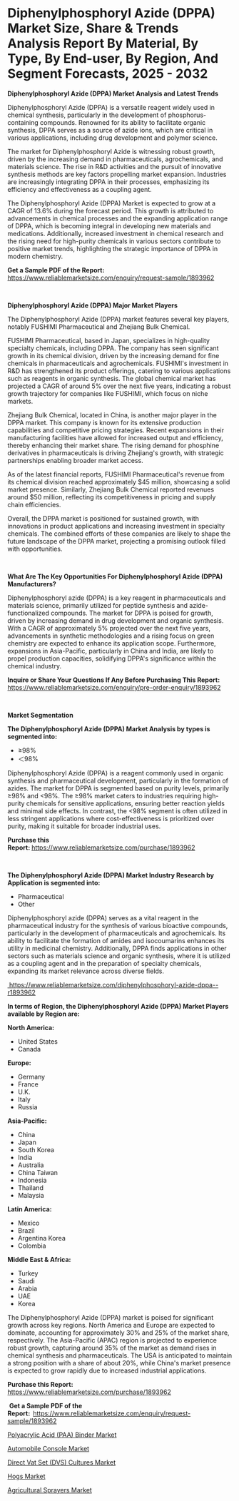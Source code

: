 <p><h1>Diphenylphosphoryl Azide (DPPA) Market Size, Share & Trends Analysis Report By Material, By Type, By End-user, By Region, And Segment Forecasts, 2025 - 2032</h1></p><p><strong>Diphenylphosphoryl Azide (DPPA) Market Analysis and Latest Trends</strong></p>
<p><p>Diphenylphosphoryl Azide (DPPA) is a versatile reagent widely used in chemical synthesis, particularly in the development of phosphorus-containing compounds. Renowned for its ability to facilitate organic synthesis, DPPA serves as a source of azide ions, which are critical in various applications, including drug development and polymer science. </p><p>The market for Diphenylphosphoryl Azide is witnessing robust growth, driven by the increasing demand in pharmaceuticals, agrochemicals, and materials science. The rise in R&D activities and the pursuit of innovative synthesis methods are key factors propelling market expansion. Industries are increasingly integrating DPPA in their processes, emphasizing its efficiency and effectiveness as a coupling agent.</p><p>The Diphenylphosphoryl Azide (DPPA) Market is expected to grow at a CAGR of 13.6% during the forecast period. This growth is attributed to advancements in chemical processes and the expanding application range of DPPA, which is becoming integral in developing new materials and medications. Additionally, increased investment in chemical research and the rising need for high-purity chemicals in various sectors contribute to positive market trends, highlighting the strategic importance of DPPA in modern chemistry.</p></p>
<p><strong>Get a Sample PDF of the Report:&nbsp;</strong> <a href="https://www.reliablemarketsize.com/enquiry/request-sample/1893962?utm_campaign=1897&utm_medium=2&utm_source=Github&utm_content=ia&utm_term=04022025&utm_id=diphenylphosphoryl-azide-dppa">https://www.reliablemarketsize.com/enquiry/request-sample/1893962</a></p>
<p>&nbsp;</p>
<p><strong>Diphenylphosphoryl Azide (DPPA) Major Market Players</strong></p>
<p><p>The Diphenylphosphoryl Azide (DPPA) market features several key players, notably FUSHIMI Pharmaceutical and Zhejiang Bulk Chemical. </p><p>FUSHIMI Pharmaceutical, based in Japan, specializes in high-quality specialty chemicals, including DPPA. The company has seen significant growth in its chemical division, driven by the increasing demand for fine chemicals in pharmaceuticals and agrochemicals. FUSHIMI's investment in R&D has strengthened its product offerings, catering to various applications such as reagents in organic synthesis. The global chemical market has projected a CAGR of around 5% over the next five years, indicating a robust growth trajectory for companies like FUSHIMI, which focus on niche markets.</p><p>Zhejiang Bulk Chemical, located in China, is another major player in the DPPA market. This company is known for its extensive production capabilities and competitive pricing strategies. Recent expansions in their manufacturing facilities have allowed for increased output and efficiency, thereby enhancing their market share. The rising demand for phosphine derivatives in pharmaceuticals is driving Zhejiang's growth, with strategic partnerships enabling broader market access.</p><p>As of the latest financial reports, FUSHIMI Pharmaceutical's revenue from its chemical division reached approximately $45 million, showcasing a solid market presence. Similarly, Zhejiang Bulk Chemical reported revenues around $50 million, reflecting its competitiveness in pricing and supply chain efficiencies. </p><p>Overall, the DPPA market is positioned for sustained growth, with innovations in product applications and increasing investment in specialty chemicals. The combined efforts of these companies are likely to shape the future landscape of the DPPA market, projecting a promising outlook filled with opportunities.</p></p>
<p>&nbsp;</p>
<p><strong>What Are The Key Opportunities For Diphenylphosphoryl Azide (DPPA) Manufacturers?</strong></p>
<p><p>Diphenylphosphoryl azide (DPPA) is a key reagent in pharmaceuticals and materials science, primarily utilized for peptide synthesis and azide-functionalized compounds. The market for DPPA is poised for growth, driven by increasing demand in drug development and organic synthesis. With a CAGR of approximately 5% projected over the next five years, advancements in synthetic methodologies and a rising focus on green chemistry are expected to enhance its application scope. Furthermore, expansions in Asia-Pacific, particularly in China and India, are likely to propel production capacities, solidifying DPPA's significance within the chemical industry.</p></p>
<p><strong>Inquire or Share Your Questions If Any Before Purchasing This Report:</strong> <a href="https://www.reliablemarketsize.com/enquiry/pre-order-enquiry/1893962?utm_campaign=1897&utm_medium=2&utm_source=Github&utm_content=ia&utm_term=04022025&utm_id=diphenylphosphoryl-azide-dppa">https://www.reliablemarketsize.com/enquiry/pre-order-enquiry/1893962</a></p>
<p>&nbsp;</p>
<p><strong>Market Segmentation</strong></p>
<p><strong>The Diphenylphosphoryl Azide (DPPA) Market Analysis by types is segmented into:</strong></p>
<p><ul><li>≥98%</li><li>＜98%</li></ul></p>
<p><p>Diphenylphosphoryl Azide (DPPA) is a reagent commonly used in organic synthesis and pharmaceutical development, particularly in the formation of azides. The market for DPPA is segmented based on purity levels, primarily ≥98% and <98%. The ≥98% market caters to industries requiring high-purity chemicals for sensitive applications, ensuring better reaction yields and minimal side effects. In contrast, the <98% segment is often utilized in less stringent applications where cost-effectiveness is prioritized over purity, making it suitable for broader industrial uses.</p></p>
<p><strong>Purchase this Report:&nbsp;</strong><a href="https://www.reliablemarketsize.com/purchase/1893962?utm_campaign=1897&utm_medium=2&utm_source=Github&utm_content=ia&utm_term=04022025&utm_id=diphenylphosphoryl-azide-dppa">https://www.reliablemarketsize.com/purchase/1893962</a></p>
<p>&nbsp;</p>
<p><strong>The Diphenylphosphoryl Azide (DPPA) Market Industry Research by Application is segmented into:</strong></p>
<p><ul><li>Pharmaceutical</li><li>Other</li></ul></p>
<p><p>Diphenylphosphoryl azide (DPPA) serves as a vital reagent in the pharmaceutical industry for the synthesis of various bioactive compounds, particularly in the development of pharmaceuticals and agrochemicals. Its ability to facilitate the formation of amides and isocoumarins enhances its utility in medicinal chemistry. Additionally, DPPA finds applications in other sectors such as materials science and organic synthesis, where it is utilized as a coupling agent and in the preparation of specialty chemicals, expanding its market relevance across diverse fields.</p></p>
<p><a href="https://www.reliablemarketsize.com/diphenylphosphoryl-azide-dppa--r1893962?utm_campaign=1897&utm_medium=2&utm_source=Github&utm_content=ia&utm_term=04022025&utm_id=diphenylphosphoryl-azide-dppa">&nbsp;https://www.reliablemarketsize.com/diphenylphosphoryl-azide-dppa--r1893962</a></p>
<p><strong>In terms of Region, the Diphenylphosphoryl Azide (DPPA) Market Players available by Region are:</strong></p>
<p>
    <p> <strong> North America: </strong>
        <ul>
            <li>United States</li>
            <li>Canada</li>
        </ul>
        </p> 
    <p> <strong> Europe: </strong>
        <ul>
            <li>Germany</li>
            <li>France</li>
            <li>U.K.</li>
            <li>Italy</li>
            <li>Russia</li>
        </ul>
        </p> 
    <p> <strong> Asia-Pacific: </strong>
        <ul>
            <li>China</li>
            <li>Japan</li>
            <li>South Korea</li>
            <li>India</li>
            <li>Australia</li>
            <li>China Taiwan</li>
            <li>Indonesia</li>
            <li>Thailand</li>
            <li>Malaysia</li>
        </ul>
        </p> 
    <p> <strong> Latin America: </strong>
        <ul>
            <li>Mexico</li>
            <li>Brazil</li>
            <li>Argentina Korea</li>
            <li>Colombia</li>
        </ul>
        </p> 
    <p> <strong> Middle East & Africa: </strong>
        <ul>
            <li>Turkey</li>
            <li>Saudi</li>
            <li>Arabia</li>
            <li>UAE</li>
            <li>Korea</li>
        </ul>
    </p>
    </p>
<p><p>The Diphenylphosphoryl Azide (DPPA) market is poised for significant growth across key regions. North America and Europe are expected to dominate, accounting for approximately 30% and 25% of the market share, respectively. The Asia-Pacific (APAC) region is projected to experience robust growth, capturing around 35% of the market as demand rises in chemical synthesis and pharmaceuticals. The USA is anticipated to maintain a strong position with a share of about 20%, while China's market presence is expected to grow rapidly due to increased industrial applications.</p></p>
<p><strong>Purchase this Report: </strong><a href="https://www.reliablemarketsize.com/purchase/1893962?utm_campaign=1897&utm_medium=2&utm_source=Github&utm_content=ia&utm_term=04022025&utm_id=diphenylphosphoryl-azide-dppa">https://www.reliablemarketsize.com/purchase/1893962</a></p>
<p>&nbsp;<strong>Get a Sample PDF of the Report:&nbsp;&nbsp;</strong><a href="https://www.reliablemarketsize.com/enquiry/request-sample/1893962?utm_campaign=1897&utm_medium=2&utm_source=Github&utm_content=ia&utm_term=04022025&utm_id=diphenylphosphoryl-azide-dppa">https://www.reliablemarketsize.com/enquiry/request-sample/1893962</a></p>
<p><strong></strong></p>
<p><p><a href="https://github.com/leyesamilej/Market-Research-Report-List-1/blob/main/polyacrylic-acid-paa-binder-market.md?utm_campaign=1897&utm_medium=2&utm_source=Github&utm_content=ia&utm_term=04022025&utm_id=diphenylphosphoryl-azide-dppa">Polyacrylic Acid (PAA) Binder Market</a></p><p><a href="https://www.linkedin.com/pulse/assessing-effect-ofcompany-theautomobile-console-market-hhjof?utm_campaign=1897&utm_medium=2&utm_source=Github&utm_content=ia&utm_term=04022025&utm_id=diphenylphosphoryl-azide-dppa">Automobile Console Market</a></p><p><a href="https://github.com/carylgrinko/Market-Research-Report-List-1/blob/main/direct-vat-set-dvs-cultures-market.md?utm_campaign=1897&utm_medium=2&utm_source=Github&utm_content=ia&utm_term=04022025&utm_id=diphenylphosphoryl-azide-dppa">Direct Vat Set (DVS) Cultures Market</a></p><p><a href="https://www.linkedin.com/pulse/future-forecasts-global-hogs-market-show-91-cagr-from-2025-dsftf?utm_campaign=1897&utm_medium=2&utm_source=Github&utm_content=ia&utm_term=04022025&utm_id=diphenylphosphoryl-azide-dppa">Hogs Market</a></p><p><a href="https://www.linkedin.com/pulse/agricultural-sprayers-market-size-revenue-growth-projected-bvy9f?utm_campaign=1897&utm_medium=2&utm_source=Github&utm_content=ia&utm_term=04022025&utm_id=diphenylphosphoryl-azide-dppa">Agricultural Sprayers Market</a></p></p>